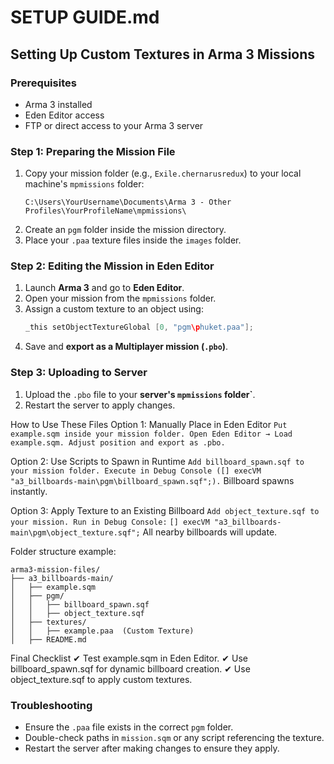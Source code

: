 # SETUP GUIDE.md

## Setting Up Custom Textures in Arma 3 Missions

### Prerequisites
- Arma 3 installed
- Eden Editor access
- FTP or direct access to your Arma 3 server

### Step 1: Preparing the Mission File
1. Copy your mission folder (e.g., `Exile.chernarusredux`) to your local machine's `mpmissions` folder:
   ```
   C:\Users\YourUsername\Documents\Arma 3 - Other Profiles\YourProfileName\mpmissions\
   ```
2. Create an `pgm` folder inside the mission directory.
3. Place your `.paa` texture files inside the `images` folder.

### Step 2: Editing the Mission in Eden Editor
1. Launch **Arma 3** and go to **Eden Editor**.
2. Open your mission from the `mpmissions` folder.
3. Assign a custom texture to an object using:
   ```cpp
   _this setObjectTextureGlobal [0, "pgm\phuket.paa"];
   ```
4. Save and **export as a Multiplayer mission (`.pbo`)**.

### Step 3: Uploading to Server
1. Upload the `.pbo` file to your **server's `mpmissions` folder`**.
2. Restart the server to apply changes.

How to Use These Files
Option 1: Manually Place in Eden Editor
    ```
    Put example.sqm inside your mission folder.
      Open Eden Editor → Load example.sqm.
      Adjust position and export as .pbo.
    ```

Option 2: Use Scripts to Spawn in Runtime
    ```
    Add billboard_spawn.sqf to your mission folder.
      Execute in Debug Console ([] execVM "a3_billboards-main\pgm\billboard_spawn.sqf";).
    ```
    Billboard spawns instantly.

Option 3: Apply Texture to an Existing Billboard
    ```
    Add object_texture.sqf to your mission.
      Run in Debug Console:
    ```
   `
   [] execVM "a3_billboards-main\pgm\object_texture.sqf";
   `
   All nearby billboards will update.

Folder structure example:
   ```
   arma3-mission-files/
   ├── a3_billboards-main/
   │   ├── example.sqm
   │   ├── pgm/
   │   │   ├── billboard_spawn.sqf
   │   │   ├── object_texture.sqf
   │   ├── textures/
   │   │   ├── example.paa  (Custom Texture)
   │   ├── README.md
   ````

Final Checklist
   ✔ Test example.sqm in Eden Editor.
   ✔ Use billboard_spawn.sqf for dynamic billboard creation.
   ✔ Use object_texture.sqf to apply custom textures.

### Troubleshooting
- Ensure the `.paa` file exists in the correct `pgm` folder.
- Double-check paths in `mission.sqm` or any script referencing the texture.
- Restart the server after making changes to ensure they apply.

